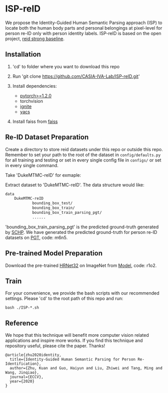 # ISP-reID

We propose the Identity-Guided Human Semantic Parsing approach (ISP) to locate both the human body parts and personal belongings at pixel-level for person re-ID only with person identity labels.
ISP-reID is based on the open project, [reid strong baseline](https://github.com/michuanhaohao/reid-strong-baseline).


## Installation

1. 'cd' to folder where you want to download this repo

2. Run 'git clone https://github.com/CASIA-IVA-Lab/ISP-reID.git'

3. Install dependencies:
    - [pytorch>=1.2.0](https://pytorch.org/)
    - torchvision
    - [ignite](https://github.com/pytorch/ignite)
    - [yacs](https://github.com/rbgirshick/yacs)

4. Install faiss from [faiss](https://github.com/facebookresearch/faiss/blob/master/INSTALL.md)

## Re-ID Dataset Preparation

Create a directory to store reid datasets under this repo or outside this repo. Remember to set your path to the root of the dataset in `config/defaults.py` for all training and testing or set in every single config file in `configs/` or set in every single command.

Take 'DukeMTMC-reID' for exmaple:

Extract dataset to 'DukeMTMC-reID'. The data structure would like:

```bash
data
    DukeMTMC-reID
            bounding_box_test/
            bounding_box_train/
            bounding_box_train_parsing_pgt/
            ......
```
'bounding_box_train_parsing_pgt' is the predicted ground-truth generated by [SCHP](https://github.com/PeikeLi/Self-Correction-Human-Parsing). We have generated the predicted ground-truth for person re-ID datasets on [PGT](https://pan.baidu.com/s/1uqlZHxTtWeTL5kenpD5iaA), code: m6n5.

## Pre-trained Model Preparation

Download the pre-trained [HRNet32](https://arxiv.org/abs/1902.09212) on ImageNet from [Model](https://pan.baidu.com/s/1L-CLWFX-8BJl9m6XAjB1GA), code: r1o2.

## Train

For your convenience, we provide the bash scripts with our recommended settings. Please 'cd' to the root path of this repo and run:

`bash ./ISP-*.sh`

## Reference

We hope that this technique will benefit more computer vision related applications and inspire more works.
If you find this technique and repository useful, please cite the paper. Thanks!

```
@article{zhu2020identity,
  title={Identity-Guided Human Semantic Parsing for Person Re-Identification},
  author={Zhu, Kuan and Guo, Haiyun and Liu, Zhiwei and Tang, Ming and Wang, Jinqiao},
  journal={ECCV},
  year={2020}
}
```

